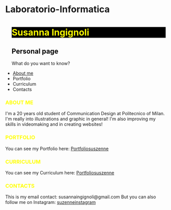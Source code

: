 # Laboratorio-Informatica
<h1 style="color:yellow;background-color:black;margin-left:20px"> Susanna Ingignoli </h1>
<h2 style="color:black;margin-left:20px">Personal page</h2>

<p style="margin-left:20px">
What do you want to know?
<ul>
<li> <a href=#ABOUT ME>About me</a> </li>
<li> Portfolio </li>
<li> Curriculum </li>
<li> Contacts </li>
</ul>
</p>

<p style="margin-left:20px">
<h3 style="color:yellow" id="About me">ABOUT ME</h3>
I'm a 20 years old student of Communication Design at Politecnico of Milan. 
I'm really into illustrations and graphic in general!
I'm also improving my skills in videomaking and in creating websites!
</p>

<p style="margin-left:20px">
<h3 style="color:yellow">PORTFOLIO</h3>
You can see my Portfolio here: <a href="https//:suszenneportfolio">Portfoliosuszenne</a>
</p>

<p style="margin-left:20px">
<h3 style="color:yellow">CURRICULUM</h3>
You can see my Curriculum here: <a href="https//:suszennecurriculum">Portfoliosuszenne</a>
</p>

<p style="margin-left:20px">
<h3 style="color:yellow">CONTACTS</h3>
This is my email contact: susannaingignoli@gmail.com
But you can also follow me on Instagram: <a href="https://www.instagram.com/suszenne/">suzenneinstagram</a>
